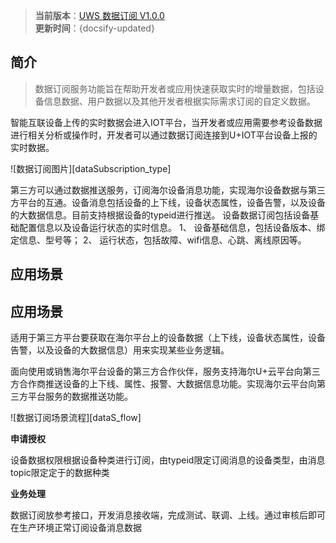 
>  **当前版本**：[UWS 数据订阅 V1.0.0](en-zh/ChangeLog/DataSubscription)  
 **更新时间**：{docsify-updated}  

## 简介
>  数据订阅服务功能旨在帮助开发者或应用快速获取实时的增量数据，包括设备信息数据、用户数据以及其他开发者根据实际需求订阅的自定义数据。

智能互联设备上传的实时数据会进入IOT平台，当开发者或应用需要参考设备数据进行相关分析或操作时，开发者可以通过数据订阅连接到U+IOT平台设备上报的实时数据。

![数据订阅图片][dataSubscription_type]

第三方可以通过数据推送服务，订阅海尔设备消息功能，实现海尔设备数据与第三方平台的互通。设备消息包括设备的上下线，设备状态属性，设备告警，以及设备的大数据信息。目前支持根据设备的typeid进行推送。
设备数据订阅包括设备基础配置信息以及设备运行状态的实时信息。
1、	设备基础信息，包括设备版本、绑定信息、型号等；
2、	运行状态，包括故障、wifi信息、心跳、离线原因等。


## 应用场景

## 应用场景

适用于第三方平台要获取在海尔平台上的设备数据（上下线，设备状态属性，设备告警，以及设备的大数据信息）用来实现某些业务逻辑。

面向使用或销售海尔平台设备的第三方合作伙伴，服务支持海尔U+云平台向第三方合作商推送设备的上下线、属性、报警、大数据信息功能。实现海尔云平台向第三方平台服务的数据推送功能。

![数据订阅场景流程][dataS_flow]

**申请授权**

设备数据权限根据设备种类进行订阅，由typeid限定订阅消息的设备类型，由消息topic限定定于的数据种类

**业务处理**

数据订阅放参考接口，开发消息接收端，完成测试、联调、上线。通过审核后即可在生产环境正常订阅设备消息数据




[^-^]:常用图片注释
[dataSubscription_type]:_media/_dataSubscription/dataSubscription_type.png
[dataSubscription_liucheng]:_media/_dataSubscription/dataSubscription_liucheng.png
[dataS_flow]:_media/_dataSubscription/dataS_flow.png

